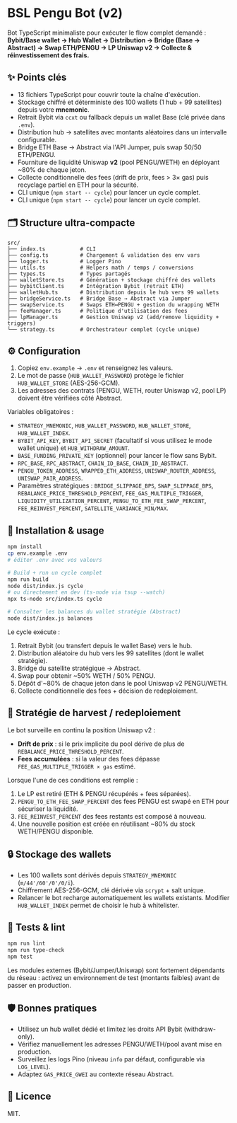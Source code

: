# BSL Pengu Bot (v2)

Bot TypeScript minimaliste pour exécuter le flow complet demandé :
**Bybit/Base wallet → Hub Wallet → Distribution → Bridge (Base → Abstract) → Swap ETH/PENGU → LP Uniswap v2 → Collecte & réinvestissement des frais.**

## ✨ Points clés

- 13 fichiers TypeScript pour couvrir toute la chaîne d'exécution.
- Stockage chiffré et déterministe des 100 wallets (1 hub + 99 satellites) depuis votre **mnemonic**.
- Retrait Bybit via `ccxt` ou fallback depuis un wallet Base (clé privée dans `.env`).
- Distribution hub → satellites avec montants aléatoires dans un intervalle configurable.
- Bridge ETH Base → Abstract via l'API Jumper, puis swap 50/50 ETH/PENGU.
- Fourniture de liquidité Uniswap **v2** (pool PENGU/WETH) en déployant ~80% de chaque jeton.
- Collecte conditionnelle des fees (drift de prix, fees > 3× gas) puis recyclage partiel en ETH pour la sécurité.
- CLI unique (`npm start -- cycle`) pour lancer un cycle complet.
- CLI unique (`npm start -- cycle`) pour lancer un cycle complet.

## 🗂️ Structure ultra-compacte

```
src/
├── index.ts           # CLI
├── config.ts          # Chargement & validation des env vars
├── logger.ts          # Logger Pino
├── utils.ts           # Helpers math / temps / conversions
├── types.ts           # Types partagés
├── walletStore.ts     # Génération + stockage chiffré des wallets
├── bybitClient.ts     # Intégration Bybit (retrait ETH)
├── walletHub.ts       # Distribution depuis le hub vers 99 wallets
├── bridgeService.ts   # Bridge Base → Abstract via Jumper
├── swapService.ts     # Swaps ETH↔PENGU + gestion du wrapping WETH
├── feeManager.ts      # Politique d'utilisation des fees
├── lpManager.ts       # Gestion Uniswap v2 (add/remove liquidity + triggers)
└── strategy.ts        # Orchestrateur complet (cycle unique)
```

## ⚙️ Configuration

1. Copiez `env.example` → `.env` et renseignez les valeurs.
2. Le mot de passe (`HUB_WALLET_PASSWORD`) protège le fichier `HUB_WALLET_STORE` (AES-256-GCM).
3. Les adresses des contrats (PENGU, WETH, router Uniswap v2, pool LP) doivent être vérifiées côté Abstract.

Variables obligatoires :
- `STRATEGY_MNEMONIC`, `HUB_WALLET_PASSWORD`, `HUB_WALLET_STORE`, `HUB_WALLET_INDEX`.
- `BYBIT_API_KEY`, `BYBIT_API_SECRET` (facultatif si vous utilisez le mode wallet unique) et `HUB_WITHDRAW_AMOUNT`.
- `BASE_FUNDING_PRIVATE_KEY` (optionnel) pour lancer le flow sans Bybit.
- `RPC_BASE`, `RPC_ABSTRACT`, `CHAIN_ID_BASE`, `CHAIN_ID_ABSTRACT`.
- `PENGU_TOKEN_ADDRESS`, `WRAPPED_ETH_ADDRESS`, `UNISWAP_ROUTER_ADDRESS`, `UNISWAP_PAIR_ADDRESS`.
- Paramètres stratégiques : `BRIDGE_SLIPPAGE_BPS`, `SWAP_SLIPPAGE_BPS`, `REBALANCE_PRICE_THRESHOLD_PERCENT`, `FEE_GAS_MULTIPLE_TRIGGER`, `LIQUIDITY_UTILIZATION_PERCENT`, `PENGU_TO_ETH_FEE_SWAP_PERCENT`, `FEE_REINVEST_PERCENT`, `SATELLITE_VARIANCE_MIN/MAX`.

## 🚀 Installation & usage

```bash
npm install
cp env.example .env
# éditer .env avec vos valeurs

# Build + run un cycle complet
npm run build
node dist/index.js cycle
# ou directement en dev (ts-node via tsup --watch)
npx ts-node src/index.ts cycle

# Consulter les balances du wallet stratégie (Abstract)
node dist/index.js balances
```

Le cycle exécute :
1. Retrait Bybit (ou transfert depuis le wallet Base) vers le hub.
2. Distribution aléatoire du hub vers les 99 satellites (dont le wallet stratégie).
3. Bridge du satellite stratégique → Abstract.
4. Swap pour obtenir ~50% WETH / 50% PENGU.
5. Dépôt d'~80% de chaque jeton dans le pool Uniswap v2 PENGU/WETH.
6. Collecte conditionnelle des fees + décision de redeploiement.

## 🔁 Stratégie de harvest / redeploiement

Le bot surveille en continu la position Uniswap v2 :

- **Drift de prix** : si le prix implicite du pool dérive de plus de `REBALANCE_PRICE_THRESHOLD_PERCENT`.
- **Fees accumulées** : si la valeur des fees dépasse `FEE_GAS_MULTIPLE_TRIGGER × gas` estimé.

Lorsque l'une de ces conditions est remplie :

1. Le LP est retiré (ETH & PENGU récupérés + fees séparées).
2. `PENGU_TO_ETH_FEE_SWAP_PERCENT` des fees PENGU est swapé en ETH pour sécuriser la liquidité.
3. `FEE_REINVEST_PERCENT` des fees restants est composé à nouveau.
4. Une nouvelle position est créée en réutilisant ~80% du stock WETH/PENGU disponible.

## 🔒 Stockage des wallets

- Les 100 wallets sont dérivés depuis `STRATEGY_MNEMONIC` (`m/44'/60'/0'/0/i`).
- Chiffrement AES-256-GCM, clé dérivée via `scrypt` + salt unique.
- Relancer le bot recharge automatiquement les wallets existants. Modifier `HUB_WALLET_INDEX` permet de choisir le hub à whitelister.

## 🧪 Tests & lint

```bash
npm run lint
npm run type-check
npm test
```

Les modules externes (Bybit/Jumper/Uniswap) sont fortement dépendants du réseau : activez un environnement de test (montants faibles) avant de passer en production.

## 🛡️ Bonnes pratiques

- Utilisez un hub wallet dédié et limitez les droits API Bybit (withdraw-only).
- Vérifiez manuellement les adresses PENGU/WETH/pool avant mise en production.
- Surveillez les logs Pino (niveau `info` par défaut, configurable via `LOG_LEVEL`).
- Adaptez `GAS_PRICE_GWEI` au contexte réseau Abstract.

## 📄 Licence

MIT.
